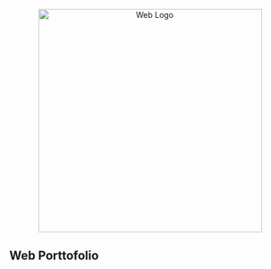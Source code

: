 <p align="center"><a href="https://laravel.com" target="_blank"><img src="{{ asset('storage/web.jpg')}}" width="400" alt="Web Logo"></a></p>


## Web Porttofolio

